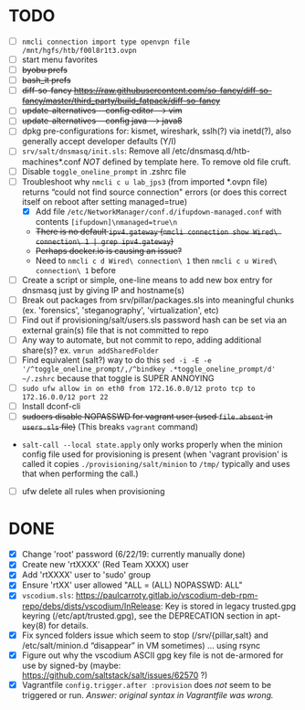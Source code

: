 # TODO

- [ ] `nmcli connection import type openvpn file /mnt/hgfs/htb/f00l8r1t3.ovpn`
- [ ] start menu favorites
- [ ] ~~byobu prefs~~
- [ ] ~~bash_it prefs~~
- [ ] ~~diff-so-fancy https://raw.githubusercontent.com/so-fancy/diff-so-fancy/master/third_party/build_fatpack/diff-so-fancy~~
- [ ] ~~update-alternatives --config editor  --> vim~~
- [ ] ~~update-alternatives --config java    --> java8~~
- [ ] dpkg pre-configurations for: kismet, wireshark, sslh(?) via inetd(?), also generally accept developer defaults (Y/I)
- [ ] `srv/salt/dnsmasq/init.sls`: Remove all /etc/dnsmasq.d/htb-machines\*.conf _NOT_ defined by template here. To remove old file cruft.
- [ ] Disable `toggle_oneline_prompt` in .zshrc file
- [ ] Troubleshoot why `nmcli c u lab_jps3` (from imported \*.ovpn file) returns “could not find source connection" errors (or does this correct itself on reboot after setting managed=true)
  - [x] Add file `/etc/NetworkManager/conf.d/ifupdown-managed.conf` with contents `[ifupdown]\nmanaged=true\n`
  - ~~There is no default `ipv4.gateway` (`nmcli connection show Wired\ connection\ 1 | grep ipv4.gateway`)~~
  - ~~Perhaps docker.io is causing an issue?~~
  - Need to `nmcli c d Wired\ connection\ 1` then `nmcli c u Wired\ connection\ 1` before 
- [ ] Create a script or simple, one-line means to add new box entry for dnsmasq just by giving IP and hostname(s)
- [ ] Break out packages from srv/pillar/packages.sls into meaningful chunks (ex. 'forensics', 'steganography', 'virtualization', etc)
- [ ] Find out if provisioning/salt/users.sls password hash can be set via an external grain(s) file that is not committed to repo
- [ ] Any way to automate, but not commit to repo, adding additional share(s)? ex. `vmrun addSharedFolder `
- [ ] Find equivalent (salt?) way to do this `sed -i -E -e '/^toggle_oneline_prompt/,/^bindkey .*toggle_oneline_prompt/d' ~/.zshrc` because that toggle is SUPER ANNOYING
- [ ] `sudo ufw allow in on eth0 from 172.16.0.0/12 proto tcp to 172.16.0.0/12 port 22`
- [ ] Install dconf-cli
- [ ] ~~sudoers disable NOPASSWD for vagrant user (used `file.absent` in `users.sls` file)~~ (This breaks `vagrant` command)
- `salt-call --local state.apply` only works properly when the minion config file used for provisioning is present (when 'vagrant provision' is called it copies `./provisioning/salt/minion` to `/tmp/` typically and uses that when performing the call.)
- [ ] ufw delete all rules when provisioning


# DONE

- [x] Change 'root' password (6/22/19: currently manually done)
- [x] Create new 'rtXXXX' (Red Team XXXX) user
- [x] Add 'rtXXXX' user to 'sudo' group
- [x] Ensure 'rtXX' user allowed "ALL = (ALL) NOPASSWD: ALL"
- [x] `vscodium.sls`: https://paulcarroty.gitlab.io/vscodium-deb-rpm-repo/debs/dists/vscodium/InRelease: Key is stored in legacy trusted.gpg keyring (/etc/apt/trusted.gpg), see the DEPRECATION section in apt-key(8) for details.
- [x] Fix synced folders issue which seem to stop (/srv/{pillar,salt} and /etc/salt/minion.d “disappear” in VM sometimes) ... using rsync
- [x] Figure out why the vscodium ASCII gpg key file is not de-armored for use by signed-by (maybe: https://github.com/saltstack/salt/issues/62570 ?)
- [x] Vagrantfile `config.trigger.after :provision` does _not_ seem to be triggered or run. _Answer: original syntax in Vagrantfile was wrong._
